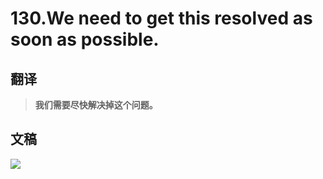 # 130.We need to get this resolved as soon as possible.

## 翻译

> **我们需要尽快解决掉这个问题。**

## 文稿

![](https://cdn.jsdelivr.net/gh/imtianx/speaking180/img/130.jpg)


